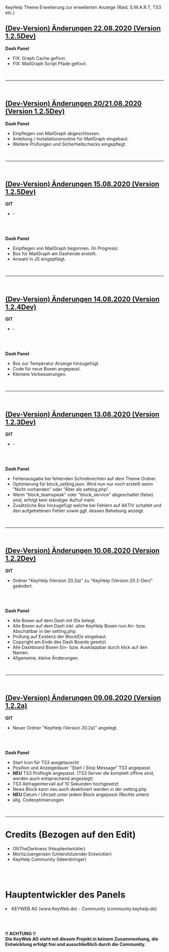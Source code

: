 KeyHelp Theme Erweiterung zur erweiterten Anzeige (Raid, S.M.A.R.T, TS3 etc.)

<h2><b><u>(Dev-Version) Änderungen 22.08.2020 (Version 1.2.5Dev)</u></b></h2>

<b>Dash Panel</b>
<ul>

<li> FIX: Graph Cache gefixxt. </li>

<li> FIX: MailGraph Script Pfade gefixxt. </li>

</ul>
<br>
<hr>
<br>

<h2><b><u>(Dev-Version) Änderungen 20/21.08.2020 (Version 1.2.5Dev)</u></b></h2>

<b>Dash Panel</b>
<ul>

<li> Einpflegen von MailGraph abgeschlossen. </li>

<li> Anleitung / Installationsroutine für MailGraph eingebaut. </li>

<li> Weitere Prüfungen und Sicherheitschecks eingepflegt. </li>

</ul>
<br>
<hr>
<br>

<h2><b><u>(Dev-Version) Änderungen 15.08.2020 (Version 1.2.5Dev)</u></b></h2>

<b>GIT</b>
<ul>
  <li> - </li>
</ul>

<br><br>

<b>Dash Panel</b>
<ul>

<li> Einpflegen von MailGraph begonnen. (In Progress) </li>

<li> Box für MailGraph am Dashende erstellt. </li>

<li> Anwahl in JS eingepflegt. </li>

</ul>
<br>
<hr>
<br>

<h2><b><u>(Dev-Version) Änderungen 14.08.2020 (Version 1.2.4Dev)</u></b></h2>

<b>GIT</b>
<ul>
  <li> - </li>
</ul>

<br><br>

<b>Dash Panel</b>
<ul>

<li> Box zur Temperatur Anzeige hinzugefügt. </li>

<li> Code für neue Boxen angepasst. </li>

<li> Kleinere Verbesserungen. </li>

</ul>
<br>
<hr>
<br>

<h2><b><u>(Dev-Version) Änderungen 13.08.2020 (Version 1.2.3Dev)</u></b></h2>

<b>GIT</b>
<ul>
  <li> - </li>
</ul>

<br><br>

<b>Dash Panel</b>
<ul>

<li> Fehlerausgabe bei fehlenden Schreibrechten auf dem Theme Ordner. </li>

<li> Optimierung für block_setting.json. Wird nun nur noch erstellt wenn "Nicht vorhanden" oder "Älter als setting.php". </li>

<li> Wenn "block_teamspeak" oder "block_service" abgeschaltet (false) sind, erfolgt kein ständiger Aufruf mehr. </li>

<li> Zusätzliche Box hinzugefügt welche bei Fehlern auf AKTIV schaltet und den aufgetretenen Fehler sowie ggf. dessen Behebung anzeigt. </li>

</ul>
<br>
<hr>
<br>

<h2><b><u>(Dev-Version) Änderungen 10.08.2020 (Version 1.2.2Dev)</u></b></h2>

<b>GIT</b>
<ul>
  <li> Ordner "KeyHelp (Version 20.2a)" zu "KeyHelp (Version 20.2-Dev)" geändert. </li>
</ul>

<br><br>

<b>Dash Panel</b>
<ul>
<li> Alle Boxen auf dem Dash mit IDs belegt. </li>

<li> Alle Boxen auf dem Dash inkl. aller KeyHelp Boxen nun An- bzw. Abschaltbar in der setting.php. </li>

<li> Prüfung auf Existenz der BlockIDs eingebaut. </li>

<li> Copyright am Ende des Dash Boards gesetzt. </li>

<li> Alle Dashboard Boxen Ein- bzw. Ausklappbar durch klick auf den Namen. </li>

<li> Allgemeine, kleine Änderungen. </li>

</ul>
<br>
<hr>
<br>

<h2><b><u>(Dev-Version) Änderungen 09.08.2020 (Version 1.2.2a)</u></b></h2>

<b>GIT</b>
<ul>
  <li> Neuer Ordner "KeyHelp (Version 20.2a)" angelegt. </li>
</ul>

<br><br>

<b>Dash Panel</b>
<ul>
<li>Start Icon für TS3 ausgetauscht</li>

<li>Position und Anzeigedauer "Start / Stop Message" TS3 angepasst.</li>

<li><b>NEU</b> TS3 Prüflogik angepasst. (TS3 Server die komplett offline sind, werden auch entsprechend angezeigt)</li>

<li>TS3 Abfrageintervall auf 10 Sekunden hochgesetzt</li>

<li>News Block kann neu auch deaktiviert werden in der setting.php</li>

<li><b>NEU</b> Datum / Uhrzeit unter jedem Block angepasst (Rechts unten)</li>

<li>allg. Codeoptimierungen</li>

</ul>

<br>

<hr>

<h1>Credits (Bezogen auf den Edit)</h1>
<ul>
<li> OlliTheDarkness (Hauptentwickler) </li>
<li> MoritzJuergensen (Unterstützender Entwickler) </li>
<li> KeyHelp Community (Ideenbringer) </li>
</ul>

<br><br>

<h1> Hauptentwickler des Panels </h2>
  <li> KEYWEB AG (www.KeyWeb.de) - Community (community.keyhelp.de) </li>

<br><br>

<b> !! ACHTUNG !!
  <br>
Die KeyWeb AG steht mit diesem Projekt in keinem Zusammenhang, die Entwicklung erfolgt frei und ausschließlich durch die Community. </b>
